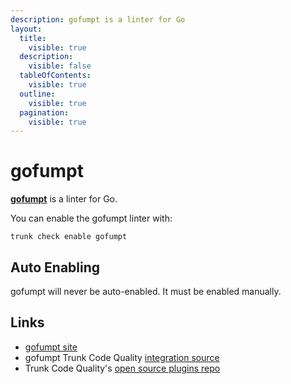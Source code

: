 ```yaml
---
description: gofumpt is a linter for Go
layout:
  title:
    visible: true
  description:
    visible: false
  tableOfContents:
    visible: true
  outline:
    visible: true
  pagination:
    visible: true
---
```


# gofumpt

[**gofumpt**](https://pkg.go.dev/mvdan.cc/gofumpt) is a linter for Go.

You can enable the gofumpt linter with:

```shell
trunk check enable gofumpt
```

## Auto Enabling

gofumpt will never be auto-enabled. It must be enabled manually.

## Links

* [gofumpt site](https://pkg.go.dev/mvdan.cc/gofumpt)
* gofumpt Trunk Code Quality [integration source](https://github.com/trunk-io/plugins/tree/main/linters/gofumpt)
* Trunk Code Quality's [open source plugins repo](https://github.com/trunk-io/plugins/tree/main)
